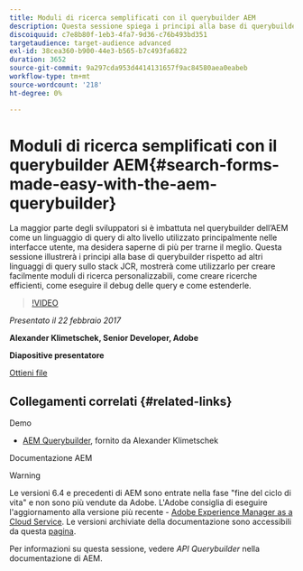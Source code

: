 ```yaml
---
title: Moduli di ricerca semplificati con il querybuilder AEM
description: Questa sessione spiega i principi alla base di querybuilder rispetto ad altri linguaggi di query nello stack JCR. Viene illustrato come utilizzarlo per creare facilmente moduli di ricerca affidabili, come creare ricerche efficienti, come eseguire il debug delle query e come estenderli.
discoiquuid: c7e8b80f-1eb3-4fa7-9d36-c76b493bd351
targetaudience: target-audience advanced
exl-id: 38cea360-b900-44e3-b565-b7c493fa6822
duration: 3652
source-git-commit: 9a297cda953d4414131657f9ac84580aea0eabeb
workflow-type: tm+mt
source-wordcount: '218'
ht-degree: 0%

---
```


# Moduli di ricerca semplificati con il querybuilder AEM{#search-forms-made-easy-with-the-aem-querybuilder}

La maggior parte degli sviluppatori si è imbattuta nel querybuilder dell’AEM come un linguaggio di query di alto livello utilizzato principalmente nelle interfacce utente, ma desidera saperne di più per trarne il meglio. Questa sessione illustrerà i principi alla base di querybuilder rispetto ad altri linguaggi di query sullo stack JCR, mostrerà come utilizzarlo per creare facilmente moduli di ricerca personalizzabili, come creare ricerche efficienti, come eseguire il debug delle query e come estenderle.

>[!VIDEO](https://video.tv.adobe.com/v/19139/?quality=9)

*Presentato il 22 febbraio 2017*

**Alexander Klimetschek, Senior Developer, Adobe**

**Diapositive presentatore**

[Ottieni file](assets/aem-gems-querybuilder-2017.pdf)

## Collegamenti correlati {#related-links}

Demo

* [AEM Querybuilder](https://www.youtube.com/watch?v=yR9mcp9_MtY&amp;list=PLHMjqSjX2bE7zaDKZ7KD-tuqVXooiKave), fornito da Alexander Klimetschek

Documentazione AEM

>[!WARNING]
>
>Le versioni 6.4 e precedenti di AEM sono entrate nella fase &quot;fine del ciclo di vita&quot; e non sono più vendute da Adobe.  L&#39;Adobe consiglia di eseguire l&#39;aggiornamento alla versione più recente - [Adobe Experience Manager as a Cloud Service](https://experienceleague.adobe.com/docs/experience-manager-cloud-service.html?lang=it).  Le versioni archiviate della documentazione sono accessibili da questa [pagina](https://experienceleague.adobe.com/docs/experience-manager-release-information/aem-release-updates/previous-updates/aem-previous-versions.html?lang=it).
>
>Per informazioni su questa sessione, vedere *API Querybuilder* nella documentazione di AEM.

<!--
[Get back to the Overview](https://helpx.adobe.com/it/experience-manager/kt/eseminars/gems/aem-index.html)
-->
